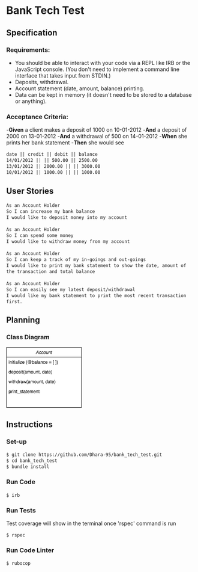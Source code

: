 # Bank Tech Test

## Specification

### Requirements:
- You should be able to interact with your code via a REPL like IRB or the JavaScript console. (You
  don't need to implement a command line interface that takes input from STDIN.)
- Deposits, withdrawal.
- Account statement (date, amount, balance) printing.
- Data can be kept in memory (it doesn't need to be stored to a database or anything).

### Acceptance Criteria:

-**Given** a client makes a deposit of 1000 on 10-01-2012
-**And** a deposit of 2000 on 13-01-2012
-**And** a withdrawal of 500 on 14-01-2012
-**When** she prints her bank statement
-**Then** she would see

```
date || credit || debit || balance
14/01/2012 || || 500.00 || 2500.00
13/01/2012 || 2000.00 || || 3000.00
10/01/2012 || 1000.00 || || 1000.00
```


## User Stories

```
As an Account Holder
So I can increase my bank balance
I would like to deposit money into my account 

As an Account Holder
So I can spend some money 
I would like to withdraw money from my account

As an Account Holder
So I can keep a track of my in-goings and out-goings 
I would like to print my bank statement to show the date, amount of the transaction and total balance

As an Account Holder
So I can easily see my latest deposit/withdrawal 
I would like my bank statement to print the most recent transaction first. 
```


## Planning

### Class Diagram

![class_diagram](/images/class_diagram.png) 


## Instructions

### Set-up

```
$ git clone https://github.com/Dhara-95/bank_tech_test.git
$ cd bank_tech_test
$ bundle install
```

### Run Code
```
$ irb
```

### Run Tests
Test coverage will show in the terminal once 'rspec' command is run

```
$ rspec
```

### Run Code Linter

```
$ rubocop
```
